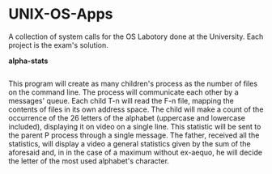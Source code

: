 # UNIX-OS-Apps
A collection of system calls for the OS Labotory done at the University. Each project is the exam's solution.

<b>alpha-stats</b>
<p style="float: left">This program will create as many children's process as the number of files on the command line.
The process will communicate each other by a messages' queue.
Each child T-n will read the F-n file, mapping the contents of files in its own address space.
The child will make a count of the occurrence of the 26 letters of the alphabet (uppercase and lowercase included),
displaying it on video on a single line. This statistic will be sent to the parent P process through a single message.
The father, received all the statistics, will display a video a general statistics given by the sum of the aforesaid and, in
in the case of a maximum without ex-aequo, he will decide the letter of the most used alphabet's character.</p>
